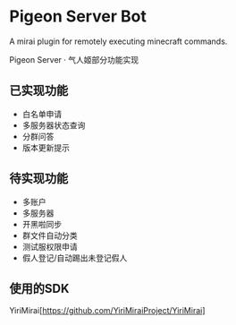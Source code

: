 # Pigeon Server Bot
A mirai plugin for remotely executing minecraft commands.

Pigeon Server · 气人姬部分功能实现


## 已实现功能
- 白名单申请
- 多服务器状态查询
- 分群问答
- 版本更新提示
## 待实现功能
- 多账户
- 多服务器
- 开黑啦同步
- 群文件自动分类
- 测试服权限申请
- 假人登记/自动踢出未登记假人

## 使用的SDK
YiriMirai[https://github.com/YiriMiraiProject/YiriMirai]
